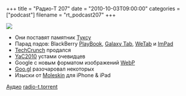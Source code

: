 +++
title = "Радио-Т 207"
date = "2010-10-03T09:00:00"
categories = ["podcast"]
filename = "rt_podcast207"
+++

![](https://radio-t.com/images/radio-t/rt207.jpg)

- Они поставят памятник [Туксу](http://www.opennet.ru/opennews/art.shtml?num=28058)
- Парад пэдов: BlackBerry [PlayBook](http://habrahabr.ru/blogs/hardware/105061/), [Galaxy Tab](http://habrahabr.ru/company/samsung/blog/105148/), [WeTab](http://habrahabr.ru/blogs/gadgets/104958/) и [ImPad](http://habrahabr.ru/blogs/hardware/105112/)
- [TechCrunch](http://techcrunch.com/2010/09/28/tim-armstrong-we-got-techcrunch/) продался
- [YaC2010](http://clubs.ya.ru/company/replies.xml?item_no=29947&nocookiesupport=yes) устами очевидцев
- Google с новым форматом изображений [WebP](http://www.opennet.ru/opennews/art.shtml?num=28132)
- [Goo.gl](http://mashable.com/2010/09/30/goo-gl-url-shortener/) разочаровал некоторых
- Изыски от [Moleskin](http://www.crunchgear.com/2010/10/01/fancy-moleskin-iphone-ipad-cases-prompt-question-what-do-you-look-for-in-a-case/) для iPhone & iPad

[Аудио](http://archive.rucast.net/radio-t/media/rt_podcast207.mp3)
[radio-t.torrent](http://www.radio-t.com/torrents/rt_podcast207.mp3.torrent)
<audio src="http://archive.rucast.net/radio-t/media/rt_podcast207.mp3" preload="none"></audio>
